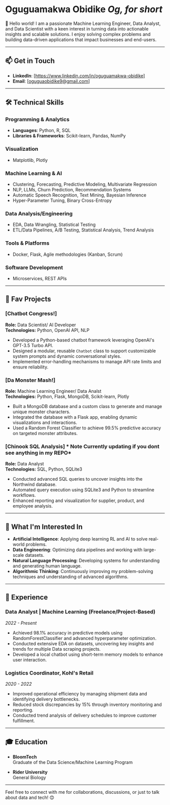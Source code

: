 # Oguguamakwa Obidike  *Og, for short*

👋 Hello world! I am a passionate Machine Learning Engineer, Data Analyst, and Data Scientist with a keen interest in turning data into actionable insights and scalable solutions. I enjoy solving complex problems and building data-driven applications that impact businesses and end-users.

---

## 📫 Get in Touch
- **LinkedIn**: [https://www.linkedin.com/in/oguguamakwa-obidike]
- **Email**: [oguguaobidike9@gmail.com]

---

## 🛠️ Technical Skills

### Programming & Analytics
- **Languages**: Python, R, SQL
- **Libraries & Frameworks**: Scikit-learn, Pandas, NumPy

### Visualization
- Matplotlib, Plotly

### Machine Learning & AI
- Clustering, Forecasting, Predictive Modeling, Multivariate Regression
- NLP, LLMs, Churn Prediction, Recommendation Systems
- Automatic Speech Recognition, Text Mining, Bayesian Inference
- Hyper-Parameter Tuning, Binary Cross-Entropy

### Data Analysis/Engineering
- EDA, Data Wrangling, Statistical Testing
- ETL/Data Pipelines, A/B Testing, Statistical Analysis, Trend Analysis

### Tools & Platforms
- Docker, Flask, Agile methodologies (Kanban, Scrum)

### Software Development
- Microservices, REST APIs

---

## 🌟 Fav Projects

### [Chatbot Congress!]
**Role:** Data Scientist/ AI Developer  
**Technologies:** Python, OpenAI API, NLP

- Developed a Python-based chatbot framework leveraging OpenAI's GPT-3.5 Turbo API.
- Designed a modular, reusable `Chatbot` class to support customizable system prompts and dynamic conversational styles.
- Implemented error-handling mechanisms to manage API rate limits and ensure reliability.

### [Da Monster Mash!]
**Role:** Machine Learning Engineer/ Data Analst  
**Technologies:** Python, Flask, MongoDB, Scikit-learn, Plotly

- Built a MongoDB database and a custom class to generate and manage unique monster characters.
- Integrated the database with a Flask app, enabling dynamic visualizations and interactions.
- Used a Random Forest Classifier to achieve 99.5% predictive accuracy on targeted monster attributes.

### [Chinook SQL Analysis] * Note Currently updating if you dont see anything in my REPO*
**Role:** Data Analyst  
**Technologies:** SQL, Python, SQLite3

- Conducted advanced SQL queries to uncover insights into the Northwind database.
- Automated query execution using SQLite3 and Python to streamline workflows.
- Enhanced reporting and visualization for supplier, product, and employee analysis.

---

## 🎯 What I'm Interested In

- **Artificial Intelligence**: Applying deep learning RL and AI to solve real-world problems.
- **Data Engineering**: Optimizing data pipelines and working with large-scale datasets.
- **Natural Language Processing**: Developing systems for understanding and generating human language.
- **Algorithmic Thinking**: Continuously improving my problem-solving techniques and understanding of advanced algorithms.

---

## 👔 Experience

### Data Analyst | Machine Learning (Freelance/Project-Based)  
*2022 - Present*

- Achieved 98.1% accuracy in predictive models using RandomForestClassifier and advanced hyperparameter optimization.
- Conducted extensive EDA on datasets, uncovering key insights and trends for multiple Data scraping projects.
- Developed a local chatbot using short-term memory models to enhance user interaction.

### Logistics Coordinator, Kohl's Retail  
*2020 - 2022*

- Improved operational efficiency by managing shipment data and identifying delivery bottlenecks.
- Reduced stock discrepancies by 15% through inventory monitoring and reporting.
- Conducted trend analysis of delivery schedules to improve customer fulfillment.

---

## 🎓 Education

- **BloomTech**  
  Graduate of the Data Science/Machine Learning Program 

- **Rider University**  
  General Biology

---

Feel free to connect with me for collaborations, discussions, or just to talk about data and tech! 😊


